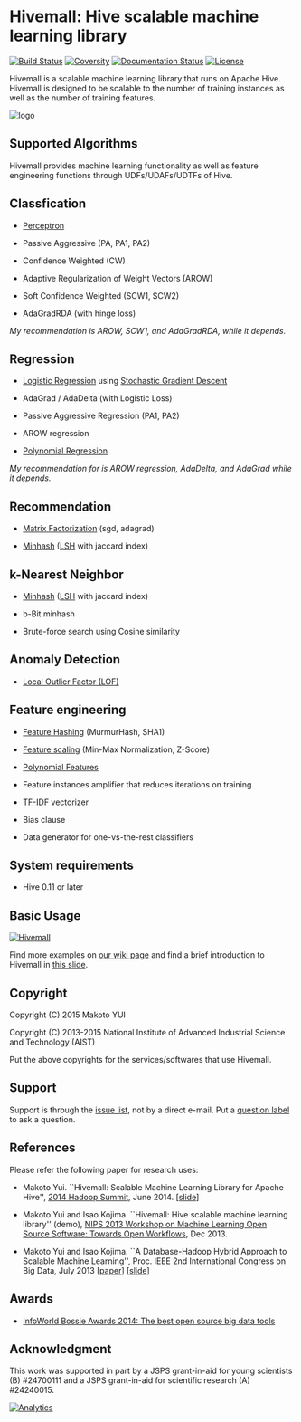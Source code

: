 Hivemall: Hive scalable machine learning library
=================================================
[![Build Status](https://travis-ci.org/myui/hivemall.svg?branch=master)](https://travis-ci.org/myui/hivemall)
[![Coversity](https://scan.coverity.com/projects/4549/badge.svg)](https://scan.coverity.com/projects/4549)
[![Documentation Status](https://readthedocs.org/projects/hivemall-docs/badge/?version=latest)](https://readthedocs.org/projects/hivemall-docs/?badge=latest)
[![License](http://img.shields.io/:license-Apache_v2-blue.svg)](https://github.com/myui/hivemall/blob/master/LICENSE)

Hivemall is a scalable machine learning library that runs on Apache Hive.
Hivemall is designed to be scalable to the number of training instances as well as the number of training features.

![logo](https://raw.github.com/myui/hivemall/master/resources/hivemall-logo_s.png "Hivemall's cute(!?) logo")

Supported Algorithms
--------------------

Hivemall provides machine learning functionality as well as feature engineering functions through UDFs/UDAFs/UDTFs of Hive. 

## Classfication

* [Perceptron](http://en.wikipedia.org/wiki/Perceptron)

* Passive Aggressive (PA, PA1, PA2)

* Confidence Weighted (CW)

* Adaptive Regularization of Weight Vectors (AROW)

* Soft Confidence Weighted (SCW1, SCW2)

* AdaGradRDA (with hinge loss)

_My recommendation is AROW, SCW1, and AdaGradRDA, while it depends._

## Regression

* [Logistic Regression](http://en.wikipedia.org/wiki/Logistic_regression) using [Stochastic Gradient Descent](http://en.wikipedia.org/wiki/Stochastic_gradient_descent)

* AdaGrad / AdaDelta (with Logistic Loss)
  
* Passive Aggressive Regression (PA1, PA2)

* AROW regression

* [Polynomial Regression](http://en.wikipedia.org/wiki/Polynomial_regression)

_My recommendation for is AROW regression, AdaDelta, and AdaGrad while it depends._

## Recommendation

* [Matrix Factorization](http://en.wikipedia.org/wiki/Matrix_decomposition) (sgd, adagrad)

* [Minhash](http://en.wikipedia.org/wiki/MinHash) ([LSH](http://en.wikipedia.org/wiki/Locality-sensitive_hashing) with jaccard index)

## k-Nearest Neighbor

* [Minhash](http://en.wikipedia.org/wiki/MinHash) ([LSH](http://en.wikipedia.org/wiki/Locality-sensitive_hashing) with jaccard index)

* b-Bit minhash

* Brute-force search using Cosine similarity

## Anomaly Detection

* [Local Outlier Factor (LOF)](http://en.wikipedia.org/wiki/Local_outlier_factor)

## Feature engineering
  
* [Feature Hashing](http://en.wikipedia.org/wiki/Feature_hashing) (MurmurHash, SHA1)

* [Feature scaling](http://en.wikipedia.org/wiki/Feature_scaling) (Min-Max Normalization, Z-Score)

* [Polynomial Features](http://en.wikipedia.org/wiki/Polynomial_kernel)

* Feature instances amplifier that reduces iterations on training

* [TF-IDF](http://en.wikipedia.org/wiki/Tf%E2%80%93idf) vectorizer

* Bias clause

* Data generator for one-vs-the-rest classifiers

System requirements
--------------------

* Hive 0.11 or later

Basic Usage
------------

[![Hivemall](https://gist.githubusercontent.com/myui/d29241262f9313dec706/raw/caead313efd829b42a4a4183285e8b53cf26ab62/hadoopsummit14_slideshare.png)](http://www.slideshare.net/myui/hivemall-hadoop-summit-2014-san-jose)

Find more examples on [our wiki page](https://github.com/myui/hivemall/wiki/) and find a brief introduction to Hivemall in [this slide](http://www.slideshare.net/myui/hivemall-hadoop-summit-2014-san-jose).

Copyright
---------

Copyright (C) 2015 Makoto YUI

Copyright (C) 2013-2015 National Institute of Advanced Industrial Science and Technology (AIST)  

Put the above copyrights for the services/softwares that use Hivemall.

Support
-------

Support is through the [issue list](https://github.com/myui/hivemall/issues), not by a direct e-mail. Put a [question label](https://github.com/myui/hivemall/labels/question) to ask a question.

References
----------

Please refer the following paper for research uses:

* Makoto Yui. ``Hivemall: Scalable Machine Learning Library for Apache Hive'', [2014 Hadoop Summit](http://hadoopsummit.org/san-jose/), June 2014. \[[slide](http://www.slideshare.net/myui/hivemall-hadoop-summit-2014-san-jose)]

* Makoto Yui and Isao Kojima. ``Hivemall: Hive scalable machine learning library'' (demo), [NIPS 2013 Workshop on Machine Learning Open Source Software: Towards Open Workflows](https://mloss.org/workshop/nips13/), Dec 2013.

* Makoto Yui and Isao Kojima. ``A Database-Hadoop Hybrid Approach to Scalable Machine Learning'', Proc. IEEE 2nd International Congress on Big Data, July 2013 \[[paper](http://staff.aist.go.jp/m.yui/publications/bigdata2013myui.pdf)\] \[[slide](http://www.slideshare.net/myui/bigdata2013myui)\]

Awards
------

* [InfoWorld Bossie Awards 2014: The best open source big data tools](http://www.infoworld.com/article/2688074/big-data/big-data-164727-bossie-awards-2014-the-best-open-source-big-data-tools.html)

Acknowledgment
--------------

This work was supported in part by a JSPS grant-in-aid for young scientists (B) #24700111 and a JSPS grant-in-aid for scientific research (A) #24240015.

[![Analytics](https://ga-beacon.appspot.com/UA-104966-13/myui/hivemall)](https://github.com/myui/hivemall)
